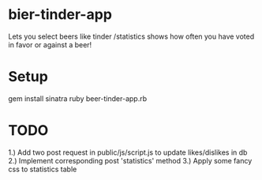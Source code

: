 # bier-tinder-app
Lets you select beers like tinder
/statistics shows how often you have voted in favor or against a beer!

# Setup
gem install sinatra
ruby beer-tinder-app.rb

# TODO
1.) Add two post request in public/js/script.js to update likes/dislikes in db
2.) Implement corresponding post 'statistics' method
3.) Apply some fancy css to statistics table
